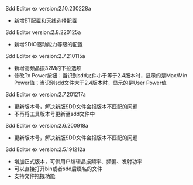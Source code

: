 Sdd Editor ex version:2.10.230228a
- 新增BT配置和天线选择配置

Sdd Editor version:2.8.220125a
- 新增SDIO驱动能力等级的配置

Sdd Editor ex version:2.7.210115a
- 新增高频晶振32M的下拉选项
- 修改Tx Power按钮：当识别sdd文件小于等于2.4版本时，显示的是Max/Min Power值；当识别sdd文件大于2.4版本时，显示的是User Power值

Sdd Editor ex version:2.7.201217a
- 更新版本号，解决新版SDD文件会报版本不匹配的问题
- 不再将工具版本号更新至sdd文件中

Sdd Editor ex version:2.6.200918a
- 更新版本号，解决新版SDD文件会报版本不匹配的问题

Sdd Editor ex version:2.5.191212a
- 增加正式版本，可供用户编辑晶振频率、频偏、发射功率
- 可以直接打开bin或者sdd后缀名的文件
- 支持文件拖拽功能


